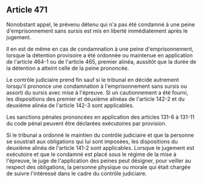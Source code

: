 Article 471
----
Nonobstant appel, le prévenu détenu qui n'a pas été condamné à une peine
d'emprisonnement sans sursis est mis en liberté immédiatement après le jugement.

Il en est de même en cas de condamnation à une peine d'emprisonnement, lorsque
la détention provisoire a été ordonnée ou maintenue en application de l'article
464-1 ou de l'article 465, premier alinéa, aussitôt que la durée de la détention
a atteint celle de la peine prononcée.

Le contrôle judiciaire prend fin sauf si le tribunal en décide autrement
lorsqu'il prononce une condamnation à l'emprisonnement sans sursis ou assorti du
sursis avec mise à l'épreuve. Si un cautionnement a été fourni, les dispositions
des premier et deuxième alinéas de l'article 142-2 et du deuxième alinéa de
l'article 142-3 sont applicables.

Les sanctions pénales prononcées en application des articles 131-6 à 131-11 du
code pénal peuvent être déclarées exécutoires par provision.

Si le tribunal a ordonné le maintien du contrôle judiciaire et que la personne
se soustrait aux obligations qui lui sont imposées, les dispositions du deuxième
alinéa de l'article 141-2 sont applicables. Lorsque le jugement est exécutoire
et que le condamné est placé sous le régime de la mise à l'épreuve, le juge de
l'application des peines peut désigner, pour veiller au respect des obligations,
la personne physique ou morale qui était chargée de suivre l'intéressé dans le
cadre du contrôle judiciaire.
